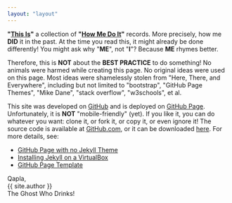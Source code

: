 ```yaml
---
layout: "layout"
---
```


**"[This Is](https://youtu.be/jEoM3qan9Gs)"** a collection of
**"[How Me Do It](https://youtu.be/jEoM3qan9Gs)"** records.
More precisely, how me <b>DID</b> it in the past.
At the time you read this, it might already be done differently!
You might ask why "<b>ME</b>", not "<b>I</b>"?
Because <b>ME</b> rhymes better.


Therefore, this is <b>NOT</b> about the <b>BEST PRACTICE</b> to do something!
No animals were harmed while creating this page.
No original ideas were used on this page.
Most ideas were shamelessly stolen from "Here, There, and Everywhere",
including but not limited to 
"bootstrap", 
"GitHub Page Themes",
"Mike Dane",
"stack overflow", 
"w3schools", 
et al.

This site was developed on [GitHub](https://github.com/) 
and is deployed on [GitHub Page](https://pages.github.com/).
Unfortunately, it is <b>NOT</b> "mobile-friendly" (yet).
If you like it, you can do whatever you want: clone it, or fork it, or copy it, or even ignore it!
The source code is available at [GitHub.com](https://github.com/ThisIsHowMeDoIt/doit/),
or it can be downloaded 
[here](https://github.com/ThisIsHowMeDoIt/doit/archive/master.zip).
For more details, see:
* [GitHub Page with no Jekyll Theme](001.md)
* [Installing Jekyll on a VirtualBox](005.md)
* [GitHub Page Template](https://template.vlsm.org/)

Qapla,<br>{{ site.author }}<br>The Ghost Who Drinks!

